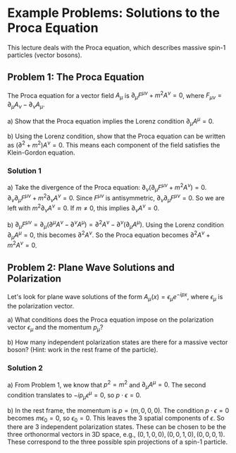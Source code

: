 
# Example Problems: Solutions to the Proca Equation

This lecture deals with the Proca equation, which describes massive spin-1 particles (vector bosons).

## Problem 1: The Proca Equation

The Proca equation for a vector field $A_\mu$ is $\partial_\mu F^{\mu\nu} + m^2 A^\nu = 0$, where $F_{\mu\nu} = \partial_\mu A_\nu - \partial_\nu A_\mu$.

a) Show that the Proca equation implies the Lorenz condition $\partial_\mu A^\mu = 0$.

b) Using the Lorenz condition, show that the Proca equation can be written as $(\partial^2 + m^2)A^\nu = 0$. This means each component of the field satisfies the Klein-Gordon equation.

### Solution 1

a) Take the divergence of the Proca equation: $\partial_\nu(\partial_\mu F^{\mu\nu} + m^2 A^\nu) = 0$.
$\partial_\nu\partial_\mu F^{\mu\nu} + m^2 \partial_\nu A^\nu = 0$.
Since $F^{\mu\nu}$ is antisymmetric, $\partial_\nu\partial_\mu F^{\mu\nu} = 0$. So we are left with $m^2 \partial_\nu A^\nu = 0$. If $m \neq 0$, this implies $\partial_\nu A^\nu = 0$.

b) $\partial_\mu F^{\mu\nu} = \partial_\mu(\partial^\mu A^\nu - \partial^\nu A^\mu) = \partial^2 A^\nu - \partial^\nu(\partial_\mu A^\mu)$.
Using the Lorenz condition $\partial_\mu A^\mu = 0$, this becomes $\partial^2 A^\nu$.
So the Proca equation becomes $\partial^2 A^\nu + m^2 A^\nu = 0$.

## Problem 2: Plane Wave Solutions and Polarization

Let's look for plane wave solutions of the form $A_\mu(x) = \epsilon_\mu e^{-ipx}$, where $\epsilon_\mu$ is the polarization vector.

a) What conditions does the Proca equation impose on the polarization vector $\epsilon_\mu$ and the momentum $p_\mu$?

b) How many independent polarization states are there for a massive vector boson? (Hint: work in the rest frame of the particle).

### Solution 2

a) From Problem 1, we know that $p^2=m^2$ and $\partial_\mu A^\mu = 0$. The second condition translates to $-ip_\mu \epsilon^\mu = 0$, so $p \cdot \epsilon = 0$.

b) In the rest frame, the momentum is $p = (m, 0, 0, 0)$. The condition $p \cdot \epsilon = 0$ becomes $m \epsilon_0 = 0$, so $\epsilon_0=0$.
This leaves the 3 spatial components of $\epsilon$. So there are 3 independent polarization states. These can be chosen to be the three orthonormal vectors in 3D space, e.g., $(0,1,0,0), (0,0,1,0), (0,0,0,1)$. These correspond to the three possible spin projections of a spin-1 particle.

